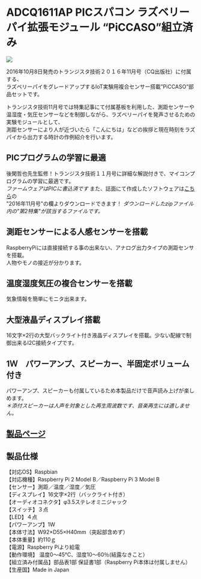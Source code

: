 # ADCQ1611AP PICスパコン ラズベリーパイ拡張モジュール “PiCCASO”組立済み

![](https://bit-trade-one.co.jp/wp/wp-content/uploads/2016/09/a12067cecab49e3250e5fd63ae788aab.png)

2016年10月8日発売のトランジスタ技術２０１６年11月号（CQ出版社）に付属する、  
ラズペリーパイをグレードアップするIoT実験用複合センサー搭載”PiCCASO”部品セットです。  

トランジスタ技術11月号では特集記事にて付属基板を利用した、測距センサーや  
温湿度・気圧センサーなどを制御しながら、ラズベリーパイを発声させるための実験モジュールとして、  
測距センサーにより人が近づいたら「こんにちは」などの挨拶と現在時刻をラズパイから出力する時計の作例紹介を行います。  

## PICプログラムの学習に最適

後閑哲也先生監修！トランジスタ技術１１月号に詳細な解説付きで、マイコンプログラムの学習に最適です。  
*ファームウェアはPICに書込済です*
また、誌面にて作成したソフトウェアは[こちら](https://toragi.cqpub.co.jp/tabid/795/Default.html)の  
"2016年11月号"の欄よりダウンロードできます！
*ダウンロードしたzipファイル内の"第2特集"が該当するファイルです。*

## 測距センサーによる人感センサーを搭載

RaspberryPiには直接接続する事の出来ない、アナログ出力タイプの測距センサを搭載。  
人物やモノの接近が分かります。  

## 温度湿度気圧の複合センサーを搭載

気象情報を簡単にモニタ出来ます。  

## 大型液晶ディスプレイ搭載

16文字×2行の大型バックライト付き液晶ディスプレイを搭載。少ない配線で制御出来るI2C接続タイプです。  

## 1Ｗ　パワーアンプ、スピーカー、半固定ボリューム付き

パワーアンプ、スピーカーも付属しているため本製品だけで音声読み上げが楽しめます。  
*＊添付スピーカーは人声を対象とした再生周波数です、音楽再生には適しません。*

## [製品ページ](https://bit-trade-one.co.jp/product/assemblydisk/adcq1611ak/)

## 製品仕様

【対応OS】Raspbian  
【対応機種】Raspberry Pi 2 Model B／Raspberry Pi 3 Model B  
【センサー】測距／温度／湿度／気圧  
【ディスプレイ】16文字×2行（バックライト付き）  
【オーディオコネクタ】φ3.5ステレオミニジャック  
【スイッチ】３点  
【LED】４点  
【パワーアンプ】1W  
【本体寸法】W92×D55×H40mm（突起部含めず）  
【本体重量】約110ｇ  
【電源】Raspberry Piより給電  
【動作環境】 温度0～45℃、湿度10～60％(結露なきこと）  
【組立済み付属品】部品表1部 保証書1部（Raspberry Pi本体は付属しません）  
【生産国】Made in Japan  
